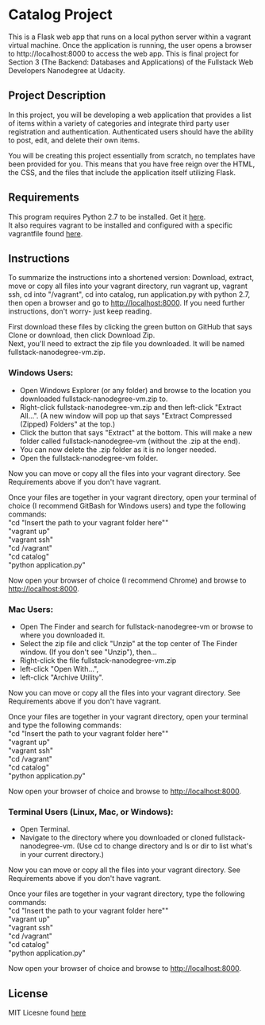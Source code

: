 # Catalog Project
This is a Flask web app that runs on a local python server within a vagrant virtual machine. 
Once the application is running, the user opens a browser to http://localhost:8000 
to access the web app. This is final project for Section 3 (The Backend: Databases and Applications) of the Fullstack Web 
Developers Nanodegree at Udacity.

## Project Description
In this project, you will be developing a web application that provides a list of items 
within a variety of categories and integrate third party user registration and 
authentication. Authenticated users should have the ability to post, edit, and delete 
their own items.  
  
You will be creating this project essentially from scratch, no templates have been 
provided for you. This means that you have free reign over the HTML, the CSS, and 
the files that include the application itself utilizing Flask.  
  
  
## Requirements
This program requires Python 2.7 to be installed.
Get it [here](https://www.python.org/downloads/).  
It also requires vagrant to be installed and configured with a specific
vagrantfile found 
[here](https://github.com/G1enB1and/fullstack-nanodegree-vm/blob/master/vagrant/Vagrantfile).  


## Instructions
To summarize the instructions into a shortened version:
Download, extract, move or copy all files into your vagrant directory,
run vagrant up, vagrant ssh, cd into "/vagrant", cd into catalog, run application.py with
python 2.7, then open a browser and go to [http://localhost:8000](http://localhost:8000).
If you need further instructions, don't worry- just keep reading.  

First download these files by clicking the green button on GitHub that says
Clone or download, then click Download Zip.  
Next, you'll need to extract the zip file you downloaded. It will be named
fullstack-nanodegree-vm.zip.  


### Windows Users:
- Open Windows Explorer (or any folder) and browse to the location you
downloaded fullstack-nanodegree-vm.zip to.
- Right-click fullstack-nanodegree-vm.zip and then left-click "Extract All...".
(A new window will pop up that says "Extract Compressed (Zipped) Folders"
at the top.)
- Click the button that says "Extract" at the bottom.
This will make a new folder called fullstack-nanodegree-vm (without the .zip at
the end).
- You can now delete the .zip folder as it is no longer needed.
- Open the fullstack-nanodegree-vm folder.

Now you can move or copy all the files into your vagrant directory. See Requirements above if 
you don't have vagrant.

Once your files are together in your vagrant directory, open your terminal of
choice (I recommend GitBash for Windows users) and type the following
commands:  
"cd "Insert the path to your vagrant folder here""  
"vagrant up"  
"vagrant ssh"  
"cd /vagrant"  
"cd catalog"  
"python application.py"  

Now open your browser of choice (I recommend Chrome) 
and browse to [http://localhost:8000](http://localhost:8000).


### Mac Users:
- Open The Finder and search for fullstack-nanodegree-vm or browse to where you
downloaded it.
- Select the zip file and click "Unzip" at the top center of The Finder window.
(If you don't see "Unzip"), then...
- Right-click the file fullstack-nanodegree-vm.zip
- left-click "Open With...",
- left-click "Archive Utility".

Now you can move or copy all the files into your vagrant directory. See Requirements above if 
you don't have vagrant.

Once your files are together in your vagrant directory, open your terminal and
type the following commands:  
"cd "Insert the path to your vagrant folder here""  
"vagrant up"  
"vagrant ssh"  
"cd /vagrant"  
"cd catalog"  
"python application.py"  

Now open your browser of choice 
and browse to [http://localhost:8000](http://localhost:8000).  


### Terminal Users (Linux, Mac, or Windows):
- Open Terminal.
- Navigate to the directory where you downloaded or cloned fullstack-nanodegree-vm.
(Use cd to change directory and ls or dir to list what's in your current
directory.)

Now you can move or copy all the files into your vagrant directory. See Requirements above if 
you don't have vagrant.

Once your files are together in your vagrant directory, type the following
commands:  
"cd "Insert the path to your vagrant folder here""  
"vagrant up"  
"vagrant ssh"  
"cd /vagrant"  
"cd catalog"  
"python application.py"  

Now open your browser of choice 
and browse to [http://localhost:8000](http://localhost:8000).  


## License
MIT Licesne found [here](LICENSE.md)